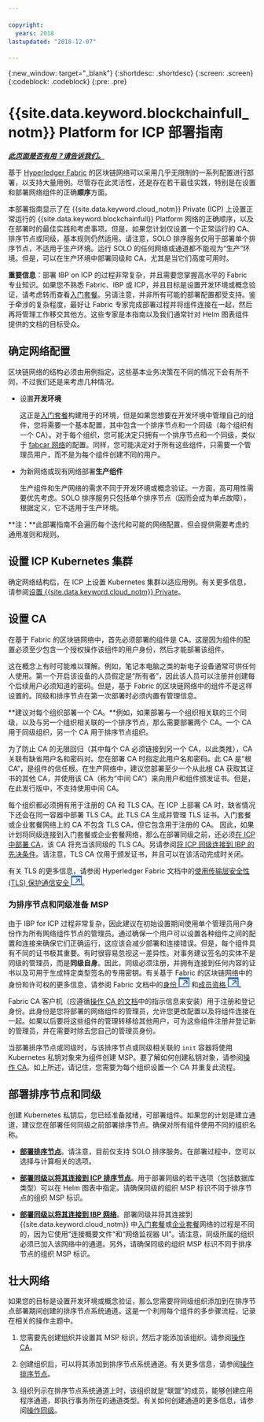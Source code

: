 ```yaml
---

copyright:
  years: 2018
lastupdated: "2018-12-07"

---
```


{:new_window: target="_blank"}
{:shortdesc: .shortdesc}
{:screen: .screen}
{:codeblock: .codeblock}
{:pre: .pre}

# {{site.data.keyword.blockchainfull_notm}} Platform for ICP 部署指南

***[此页面是否有用？请告诉我们。](https://www.surveygizmo.com/s3/4501493/IBM-Blockchain-Documentation)***

基于 [Hyperledger Fabric](https://hyperledger-fabric.readthedocs.io/en/release-1.2/) 的区块链网络可以采用几乎无限制的一系列配置进行部署，以支持大量用例。尽管存在此灵活性，还是存在若干最佳实践，特别是在设置和部署网络组件的正确**顺序**方面。

本部署指南显示了在 {{site.data.keyword.cloud_notm}} Private (ICP) 上设置正常运行的 {{site.data.keyword.blockchainfull}} Platform 网络的正确顺序，以及在部署时的最佳实践和考虑事项。但是，如果您计划仅设置一个正常运行的 CA、排序节点或同级，基本规则仍然适用。请注意，SOLO 排序服务仅用于部署单个排序节点，不适用于生产环境。运行 SOLO 的任何网络或通道都不能视为“生产”环境。但是，可以在生产环境中部署同级和 CA，尤其是当它们高度可用时。

**重要信息**：部署 IBP on ICP 的过程非常复杂，并且需要您掌握高水平的 Fabric 专业知识。如果您不熟悉 Fabric、IBP 或 ICP，并且目标是设置开发环境或概念验证，请考虑转而查看[入门套餐](/docs/services/blockchain/starter_plan.html)。另请注意，并非所有可能的部署配置都受支持。鉴于牵涉的复杂程度，最好让 Fabric 专家完成部署过程并将组件连接在一起，然后再将管理工作移交其他方。这些专家是本指南以及我们通常针对 Helm 图表组件提供的文档的目标受众。

## 确定网络配置

区块链网络的结构必须由用例指定。这些基本业务决策在不同的情况下会有所不同，不过我们还是来考虑几种情况。

* 设置**开发环境**

  这正是[入门套餐](/docs/services/blockchain/starter_plan.html)构建用于的环境，但是如果您想要在开发环境中管理自己的组件，您将需要一个基本配置，其中包含一个排序节点和一个同级（每个组织有一个 CA）。对于每个组织，您可能决定只拥有一个排序节点和一个同级，类似于 [fabcar 网络](https://hyperledger-fabric.readthedocs.io/en/release-1.2/understand_fabcar_network.html)的配置。同样，您可能决定对于所有这些组件，只需要一个管理员用户，而不是为每个组件创建不同的用户。

* 为新网络或现有网络部署**生产组件**

  生产组件和生产网络的需求不同于开发环境或概念验证。一方面，高可用性需要优先考虑。SOLO 排序服务只包括单个排序节点（因而会成为单点故障），根据定义，它不适用于生产环境。

**注：**此部署指南不会遍历每个迭代和可能的网络配置，但会提供需要考虑的通用准则和规则。

## 设置 ICP Kubernetes 集群

确定网络结构后，在 ICP 上设置 Kubernetes 集群以适应用例。有关更多信息，请参阅[设置 {{site.data.keyword.cloud_notm}} Private](/docs/services/blockchain/ICP_setup.html)。

## 设置 CA

在基于 Fabric 的区块链网络中，首先必须部署的组件是 CA。这是因为组件的配置必须至少包含一个授权操作该组件的用户身份，然后才能部署该组件。

这在概念上有时可能难以理解。例如，笔记本电脑之类的新电子设备通常可供任何人使用。第一个开启该设备的人员假定是“所有者”，因此该人员可以注册并创建每个后续用户必须知道的密码。但是，基于 Fabric 的区块链网络中的组件不是这样设置的。同级和排序节点在第一次部署时必须内置有管理信息。

**建议对每个组织部署一个 CA。**例如，如果部署与一个组织相关联的三个同级，以及与另一个组织相关联的一个排序节点，那么需要部署两个 CA。一个 CA 用于同级组织，另一个 CA 用于排序节点组织。

为了防止 CA 的无限回归（其中每个 CA 必须链接到另一个 CA，以此类推），CA 关联有缺省用户名和密码对。您在部署 CA 时指定此用户名和密码。此 CA 是“根 CA”，是组件的信任根。在生产网络中，建议您部署至少一个从此根 CA 获取其证书的其他 CA，并使用该 CA（称为“中间 CA”）来向用户和组件颁发证书。但是，在此发行版中，不支持使用中间 CA。

每个组织都必须拥有用于注册的 CA 和 TLS CA。在 ICP 上部署 CA 时，缺省情况下还会在同一容器中部署 TLS CA。此 TLS CA 生成并管理 TLS 证书。入门套餐或企业套餐网络上的 CA 不包含 TLS CA，但它包含用于注册的 CA。
因此，如果计划将同级连接到入门套餐或企业套餐网络，那么在部署同级之前，还必须[在 ICP 中部署 CA](/docs/services/blockchain/howto/CA_deploy_icp.html)，该 CA 将充当该同级的 TLS CA。另请参阅[将 ICP 同级连接到 IBP 的先决条件](/docs/services/blockchain/howto/peer_deploy_ibp.html#prerequisites-peer-ibp)。请注意，TLS CA 仅用于颁发证书，并且可以在该活动完成时关闭。

有关 TLS 的更多信息，请参阅 Hyperledger Fabric 文档中的[使用传输层安全性 (TLS) 保护通信安全 ![外部链接图标](images/external_link.svg "外部链接图标")](https://hyperledger-fabric.readthedocs.io/en/release-1.3/enable_tls.html "使用传输层安全性 (TLS) 保护通信安全")。

### 为排序节点和同级准备 MSP

由于 IBP for ICP 过程非常复杂，因此建议在初始设置期间使用单个管理员用户身份作为所有网络组件节点的管理员。通过确保一个用户可以设置各种组件之间的配置和连接来确保它们正确运行，这应该会减少部署和连接错误。但是，每个组件具有不同的证书极其重要。有时很容易忽视这一差异性。对事务建议签名的实体不是同级的管理员，而是**同级自身**。因此，同级必须注册，并拥有连接到任何内容的证书以及可用于生成特定类型签名的专用密钥。有关基于 Fabric 的区块链网络中的身份和许可权的更多信息，请参阅 Fabric 文档中的[身份 ![外部链接图标](images/external_link.svg "外部链接图标")](https://hyperledger-fabric.readthedocs.io/en/release-1.3/identity/identity.html "身份") 和[成员资格 ![外部链接图标](images/external_link.svg "外部链接图标")](https://hyperledger-fabric.readthedocs.io/en/release-1.3/membership/membership.html "成员资格")。

Fabric CA 客户机（应遵循[操作 CA 的文档](/docs/services/blockchain/howto/CA_operate.html#fabric-ca-client)中的指示信息来安装）用于注册和登记身份。此身份是您将部署的网络组件的管理员，允许您更改配置以及将组件连接在一起。如果以后要将这些组件的管理转移给其他用户，可为这些组件注册并登记新的管理员，并在需要时除去您自己的管理员身份。

当部署排序节点或同级时，与该排序节点或同级相关联的 `init` 容器将使用 Kubernetes 私钥对象来为组件创建 MSP。要了解如何创建私钥对象，请参阅[操作 CA](/docs/services/blockchain/howto/CA_operate.html)。如上所述，请记住，您需要为每个组织设置一个 CA 并重复此流程。

## 部署排序节点和同级

创建 Kubernetes 私钥后，您已经准备就绪，可部署组件。如果您的计划是建立通道，建议您在部署任何同级之前部署排序节点。确保对所有组件使用不同的组织名称。

- **[部署排序节点](/docs/services/blockchain/howto/orderer_deploy_icp.html)**。请注意，目前仅支持 SOLO 排序服务。在部署过程中，您可以选择与计算相关的选项。

- **[部署同级以将其连接到 ICP 排序节点](/docs/services/blockchain/howto/peer_deploy_icp.html)**。用于部署同级的若干选项（包括数据库类型）可以在 Helm 图表中指定。请确保同级的组织 MSP 标识不同于排序节点的组织 MSP 标识。

- **[部署同级以将其连接到 IBP 网络](/docs/services/blockchain/howto/peer_deploy_ibp.html)**。部署同级并将其连接到 {{site.data.keyword.cloud_notm}} 中[入门套餐](starter_plan.html)或[企业套餐](enterprise_plan.html)网络的过程是不同的，因为它使用“连接概要文件”和“网络监视器 UI”。请注意，同级所属的组织必须已加入该网络中的通道。另外，请确保同级的组织 MSP 标识不同于排序节点的组织 MSP 标识。

## 壮大网络

如果您的目标是设置开发环境或概念验证，那么您需要将同级组织添加到在排序节点部署期间创建的排序节点系统通道。这是一个利用每个组件的多步骤流程，记录在相关的操作主题中。

1. 您需要先创建组织并设置其 MSP 标识，然后才能添加该组织。请参阅[操作 CA](/docs/services/blockchain/howto/CA_operate.html#deploy-orderer-peer)。

2. 创建组织后，可以将其添加到排序节点系统通道。有关更多信息，请参阅[操作排序节点](/docs/services/blockchain/howto/orderer_operate.html#add-organizations-to-consortium)。

3. 组织列示在排序节点系统通道上时，该组织就是“联盟”的成员，能够创建应用程序通道，即执行事务所在的通道类型。有关如何创建通道的更多信息，请参阅[操作同级](/docs/services/blockchain/howto/peer_operate_icp.html#peer-icp-channeltx)。
